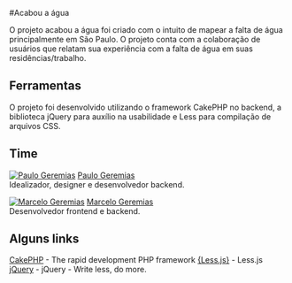 #Acabou a água

O projeto acabou a água foi criado com o intuito de mapear a falta de água principalmente em São Paulo. O projeto conta com a colaboração de usuários que relatam sua experiência com a falta de água em suas residências/trabalho.


## Ferramentas

O projeto foi desenvolvido utilizando o framework CakePHP no backend, a biblioteca jQuery para auxílio na usabilidade e Less para compilação de arquivos CSS.

## Time

[![Paulo Geremias](//avatars3.githubusercontent.com/u/4650743?v=3&s=460)](https://github.com/paulowd)
[Paulo Geremias](https://github.com/paulowd)<br>Idealizador, designer e desenvolvedor backend.

[![Marcelo Geremias](//fbcdn-profile-a.akamaihd.net/hprofile-ak-xpa1/v/t1.0-1/p160x160/10947265_784164414995497_4432919830268651081_n.jpg?oh=6718cf571b5cbff68c3ec481a266e4c8&oe=554C7C63&__gda__=1431891934_e2baa96c9c656416c59ca2edd4eaf091)](https://github.com/marcelogeremias)
[Marcelo Geremias](https://github.com/marcelogeremias)<br>Desenvolvedor frontend e backend.

## Alguns links

[CakePHP](http://www.cakephp.org) - The rapid development PHP framework
[{Less.js}](http://lesscss.org/) - Less.js
[jQuery](http://jquery.com/) - jQuery - Write less, do more.